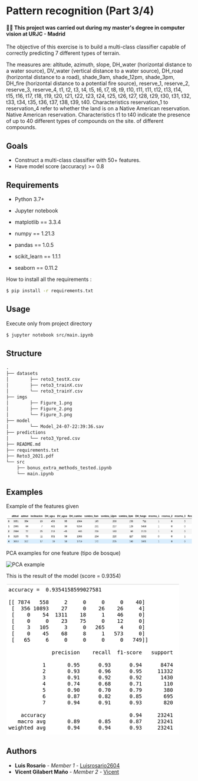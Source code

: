 # Pattern recognition (Part 3/4)

#### 👨‍🎓 This project was carried out during my master's degree in computer vision at URJC - Madrid 

The objective of this exercise is to build a multi-class classifier capable of correctly predicting 7 different types of terrain.

The measures are: altitude, azimuth, slope, DH_water (horizontal distance to a water source),
DV_water (vertical distance to a water source), DH_road (horizontal distance to a road),
shade_9am, shade_12pm, shade_3pm, DH_fire (horizontal distance to a potential fire source),
reserve_1, reserve_2, reserve_3, reserve_4, t1, t2, t3, t4, t5, t6, t7, t8, t9, t10, t11, t11,
t12, t13, t14, t15, t16, t17, t18, t19, t20, t21, t22, t23, t24, t25, t26, t27, t28, t29, t30,
t31, t32, t33, t34, t35, t36, t37, t38, t39, t40. Characteristics reservation_1 to reservation_4
refer to whether the land is on a Native American reservation. Native American reservation.
Characteristics t1 to t40 indicate the presence of up to 40 different types of compounds on the site. of different compounds.

## Goals

- Construct a multi-class classifier with 50+ features.
- Have model score (accuracy) >= 0.8

## Requirements

* Python 3.7+
* Jupyter notebook


* matplotlib == 3.3.4
* numpy == 1.21.3
* pandas == 1.0.5
* scikit_learn == 1.1.1
* seaborn == 0.11.2



How to install all the requirements :
```bash
$ pip install -r requirements.txt
```

## Usage

Execute only from project directory
```bash
$ jupyter notebook src/main.ipynb
```

## Structure


    .
    ├── datasets
    │        ├── reto3_testX.csv
    │        ├── reto3_trainX.csv
    │        └── reto3_trainY.csv
    ├── imgs
    │        ├── Figure_1.png
    │        ├── Figure_2.png
    │        └── Figure_3.png
    ├── model
    │        └── Model_24-07-22:39:36.sav
    ├── predictions
    │        └── reto3_Ypred.csv
    ├── README.md
    ├── requirements.txt
    ├── Reto3_2021.pdf
    └── src
        ├── bonus_extra_methods_tested.ipynb
        └── main.ipynb


## Examples

Example of the features given

![Features](./imgs/Figure_1.png)

PCA examples for one feature (tipo de bosque)

![PCA example](./imgs/Figure_2.png)

This is the result of the model (score = 0.9354)

![MNIST](./imgs/Figure_3.png)

## Authors

* **Luis Rosario** - *Member 1* - [Luisrosario2604](https://github.com/Luisrosario2604)
* **Vicent Gilabert Maño** - *Member 2* - [Vicent](https://github.com/vgilabert94)
